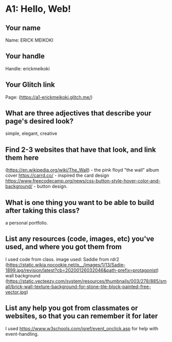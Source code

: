 # A1: Hello, Web!

## Your name

Name: ERICK MEIKOKI

## Your handle

Handle: erickmeikoki

## Your Glitch link

Page: (https://a1-erickmeikoki.glitch.me/)

## What are three adjectives that describe your page's desired look?

simple, elegant, creative

## Find 2-3 websites that have that look, and link them here

(https://en.wikipedia.org/wiki/The_Wall) - the pink floyd "the wall" album cover
https://carrd.co/ - inspired the card design
https://www.freecodecamp.org/news/css-button-style-hover-color-and-background/ - button design.

## What is one thing you want to be able to build after taking this class?

a personal portfolio.

## List any resources (code, images, etc) you've used, and where you got them from

I used code from class.
image used:
Saddie from rdr2 (https://static.wikia.nocookie.net/p__/images/1/13/Sadie-1899.jpg/revision/latest?cb=20200126032046&path-prefix=protagonist)
wall background (https://static.vecteezy.com/system/resources/thumbnails/003/278/885/small/brick-wall-texture-background-for-stone-tile-block-painted-free-vector.jpg)

## List any help you got from classmates or websites, so that you can remember it for later

I used https://www.w3schools.com/jsref/event_onclick.asp for help with event-handling.
